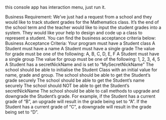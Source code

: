 this console app has interaction menu, just run it.

Business Requirement: 
We’ve just had a request from a school and they would like to track student grades for the Mathematics class. It’s the end of the school term and  the teacher would like to input the student grades into a system. They would like your help to design and code up a class to represent a student. 
You can find the business acceptance criteria below: 
Business Acceptance Criteria: 
Your program must have a Student class 
A Student must have a name 
A Student must have a single grade 
The value for grade must be one of the following: A, B, C, D, E, F 
A Student must have a single group 
The value for group must be one of the following: 1, 2, 3, 4, 5 
A Student has a secretNickName and is set to “MySecretNickName” 
The school should be able to initialise the Student Class with an initial value for name, grade and group. 
The school should be able to get the Student’s grade securely 
The school should be able to get the Student’s name securely 
The school should NOT be able to get the Student’s secretNickName 
The school should be able to call methods to upgrade and downgrade the Student’s grade. 
For example, if the Student has a current grade of “B”, an upgrade will result in the grade being set to “A”. 
If the Student has a current grade of “C”, a downgrade will result in the grade being set to “D”. 
